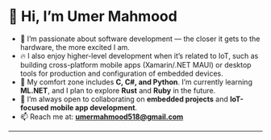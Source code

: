 # 👋 Hi, I’m Umer Mahmood  

- 👀 I’m passionate about software development — the closer it gets to the hardware, the more excited I am.  
- 🔥 I also enjoy higher-level development when it’s related to IoT, such as building cross-platform mobile apps (Xamarin/.NET MAUI) or desktop tools for production and configuration of embedded devices.  
- 🌱 My comfort zone includes **C, C#, and Python**. I’m currently learning **ML.NET**, and I plan to explore **Rust** and **Ruby** in the future.  
- 💞️ I’m always open to collaborating on **embedded projects** and **IoT-focused mobile app development**.  
- 📫 Reach me at: **umermahmood518@gmail.com**  

---
<!---
Umer-Mahmood/Umer-Mahmood-889 is a ✨ special ✨ repository because its `README.md` (this file) appears on your GitHub profile.
You can click the Preview link to take a look at your changes.
--->
